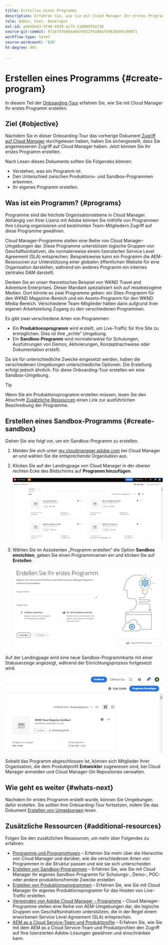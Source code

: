 ```yaml
---
title: Erstellen eines Programms
description: Erfahren Sie, wie Sie mit Cloud Manager Ihr erstes Programm erstellen.
role: Admin, User, Developer
exl-id: ade4bb43-5f48-4938-ac75-118009f0a73b
source-git-commit: 971ef47b66da6d7e032f6109afb4830d49c00071
workflow-type: tm+mt
source-wordcount: '626'
ht-degree: 96%

---
```


# Erstellen eines Programms {#create-program}

In diesem Teil der [Onboarding-Tour](overview.md) erfahren Sie, wie Sie mit Cloud Manager Ihr erstes Programm erstellen.

## Ziel {#objective}

Nachdem Sie in dieser Onboarding-Tour das vorherige Dokument [Zugriff auf Cloud Manager](cloud-manager.md) durchgelesen haben, haben Sie sichergestellt, dass Sie angemessenen Zugriff auf Cloud Manager haben. Jetzt können Sie Ihr erstes Programm erstellen.

Nach Lesen dieses Dokuments sollten Sie Folgendes können:

* Verstehen, was ein Programm ist.
* Den Unterschied zwischen Produktions- und Sandbox-Programmen erkennen.
* Ihr eigenes Programm erstellen.

## Was ist ein Programm? {#programs}

Programme sind die höchste Organisationsebene in Cloud Manager. Abhängig von Ihrer Lizenz mit Adobe können Sie mithilfe von Programmen Ihre Lösung organisieren und bestimmten Team-Mitgliedern Zugriff auf diese Programme gewähren.

Cloud Manager-Programme stellen eine Reihe von Cloud Manager-Umgebungen dar. Diese Programme unterstützen logische Gruppen von Geschäftsinitiativen, die normalerweise einem lizenzierten Service Level Agreement (SLA) entsprechen. Beispielsweise kann ein Programm die AEM-Ressourcen zur Unterstützung einer globalen öffentlichen Website für eine Organisation darstellen, während ein anderes Programm ein internes zentrales DAM darstellt.

Denken Sie an unser theoretisches Beispiel von WKND Travel and Adventure Enterprises. Dieser Mandant spezialisiert sich auf reisebezogene Medien. Dort könnte es zwei Programme geben: ein Sites-Programm für den WKND Magazine-Bereich und ein Assets-Programm für den WKND Media-Bereich. Verschiedene Team-Mitglieder hätten dann aufgrund ihrer eigenen Arbeitsteilung Zugang zu den verschiedenen Programmen.

Es gibt zwei verschiedene Arten von Programmen:

* Ein **Produktionsprogramm** wird erstellt, um Live-Traffic für Ihre Site zu ermöglichen. Dies ist Ihre „echte“ Umgebung.
* Ein **Sandbox-Programm** wird normalerweise für Schulungen, Ausführungen von Demos, Aktivierungen, Konzeptnachweise oder Dokumentation erstellt.

Da sie für unterschiedliche Zwecke eingesetzt werden, haben die verschiedenen Umgebungen unterschiedliche Optionen. Die Erstellung erfolgt jedoch ähnlich. Für diese Onboarding-Tour erstellen wir eine Sandbox-Umgebung.

>[!TIP]
>
>Wenn Sie ein Produktionsprogramm erstellen müssen, lesen Sie den Abschnitt [Zusätzliche Ressourcen](#additional-resources) einen Link zur ausführlichen Beschreibung der Programme.

## Erstellen eines Sandbox-Programms {#create-sandbox}

Gehen Sie wie folgt vor, um ein Sandbox-Programm zu erstellen.

1. Melden Sie sich unter [my.cloudmanager.adobe.com](https://my.cloudmanager.adobe.com/) bei Cloud Manager an und wählen Sie die entsprechende Organisation aus.

1. Klicken Sie auf der Landingpage von Cloud Manager in der oberen rechten Ecke des Bildschirms auf **Programm hinzufügen**.

   ![Cloud Manager-Landingpage](/help/implementing/cloud-manager/getting-access-to-aem-in-cloud/assets/first_timelogin1.png)

1. Wählen Sie im Assistenten „Programm erstellen“ die Option **Sandbox einrichten**, geben Sie einen Programmnamen ein und klicken Sie auf **Erstellen**.

   ![Erstellen von Programmtypen](/help/implementing/cloud-manager/getting-access-to-aem-in-cloud/assets/create-sandbox.png)

Auf der Landingpage wird eine neue Sandbox-Programmkarte mit einer Statusanzeige angezeigt, während der Einrichtungsprozess fortgesetzt wird.

![Erstellen von Sandboxes von der Übersichtsseite](/help/implementing/cloud-manager/getting-access-to-aem-in-cloud/assets/program-create-setupdemo2.png)

Sobald das Programm abgeschlossen ist, können sich Mitglieder Ihrer Organisation, die dem Produktprofil **Entwickler** zugewiesen sind, bei Cloud Manager anmelden und Cloud Manager-Git-Repositories verwalten.

## Wie geht es weiter {#whats-next}

Nachdem Ihr erstes Programm erstellt wurde, können Sie Umgebungen dafür erstellen. Sie sollten Ihre Onboarding-Tour fortsetzen, indem Sie das Dokument [Erstellen von Umgebungen](create-environments.md) lesen.

## Zusätzliche Ressourcen {#additional-resources}

Folgen Sie den zusätzlichen Ressourcen, um mehr über Folgendes zu erfahren:

* [Programme und Programmtypen](/help/implementing/cloud-manager/getting-access-to-aem-in-cloud/program-types.md) – Erfahren Sie mehr über die Hierarchie von Cloud Manager und darüber, wie die verschiedenen Arten von Programmen in die Struktur passen und wie sie sich unterscheiden
* [Erstellen von Sandbox-Programmen](/help/implementing/cloud-manager/getting-access-to-aem-in-cloud/creating-sandbox-programs.md) – Erfahren Sie, wie Sie mit Cloud Manager Ihr eigenes Sandbox-Programm für Schulungs-, Demo-, POC- oder andere produktionsfremde Zwecke erstellen
* [Erstellen von Produktionsprogrammen](/help/implementing/cloud-manager/getting-access-to-aem-in-cloud/creating-production-programs.md) – Erfahren Sie, wie Sie mit Cloud Manager Ihr eigenes Produktionsprogramm für das Hosten von Live-Traffic erstellen.
* [Verwenden von Adobe Cloud Manager – Programme](https://experienceleague.adobe.com/docs/experience-manager-learn/cloud-service/cloud-manager/programs.html?lang=de) – Cloud Manager-Programme stellen eine Reihe von AEM-Umgebungen dar, die logische Gruppen von Geschäftsinitiativen unterstützen, die in der Regel einem erworbenen Service Level Agreement (SLA) entsprechen.
* [AEM as a Cloud Service-Team und Produktprofile](/help/onboarding/aem-cs-team-product-profiles.md) – Erfahren Sie, wie Sie mit dem AEM as a Cloud Service-Team und Produktprofilen den Zugriff auf Ihre lizenzierten Adobe-Lösungen gewähren und einschränken kann.
